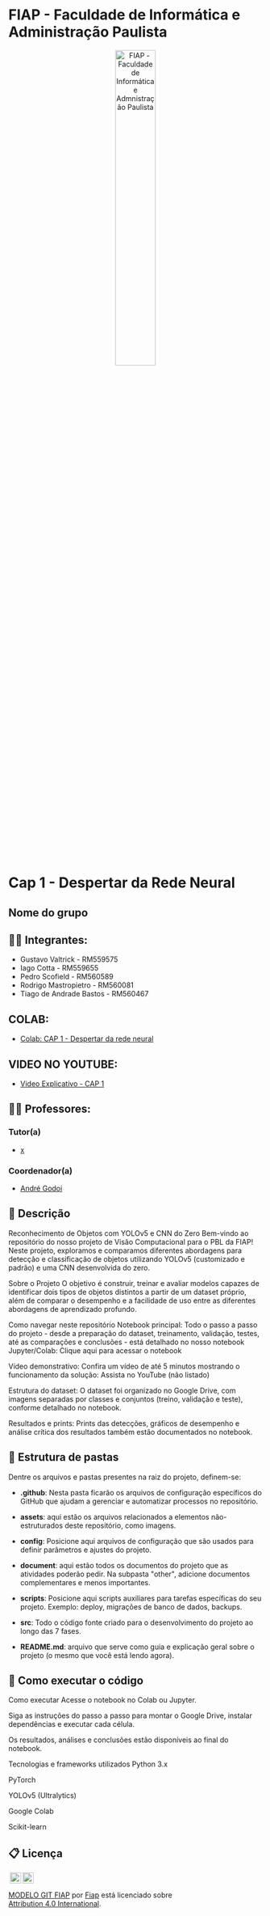 # FIAP - Faculdade de Informática e Administração Paulista

<p align="center">
<a href= "https://www.fiap.com.br/"><img src="assets/logo-fiap.png" alt="FIAP - Faculdade de Informática e Admnistração Paulista" border="0" width=40% height=40%></a>
</p>

<br>

# Cap 1 - Despertar da Rede Neural

 ## Nome do grupo

## 👨‍🎓 Integrantes: 
- Gustavo Valtrick - RM559575
- Iago Cotta - RM559655
- Pedro Scofield - RM560589
- Rodrigo Mastropietro - RM560081
- Tiago de Andrade Bastos - RM560467

## COLAB: 
- <a href="https://colab.research.google.com/drive/19U-WqYOjLCmZl3YhQJme6AXL-_HV-7Cc#scrollTo=yit0_eGzBT8U/">Colab: CAP 1 - Despertar da rede neural</a>

## VIDEO NO YOUTUBE: 
- <a href="https://youtu.be/L8nkkPH1pIk">Video Explicativo - CAP 1</a>

## 👩‍🏫 Professores:
### Tutor(a) 
- <a href="https://www.linkedin.com/in/lucas-gomes-moreira-15a8452a/">x</a>
### Coordenador(a)
- <a href="https://www.linkedin.com/in/profandregodoi/">André Godoi</a>


## 📜 Descrição
Reconhecimento de Objetos com YOLOv5 e CNN do Zero
Bem-vindo ao repositório do nosso projeto de Visão Computacional para o PBL da FIAP!
Neste projeto, exploramos e comparamos diferentes abordagens para detecção e classificação de objetos utilizando YOLOv5 (customizado e padrão) e uma CNN desenvolvida do zero.

Sobre o Projeto
O objetivo é construir, treinar e avaliar modelos capazes de identificar dois tipos de objetos distintos a partir de um dataset próprio, além de comparar o desempenho e a facilidade de uso entre as diferentes abordagens de aprendizado profundo.

Como navegar neste repositório
Notebook principal:
Todo o passo a passo do projeto - desde a preparação do dataset, treinamento, validação, testes, até as comparações e conclusões - está detalhado no nosso notebook Jupyter/Colab:
Clique aqui para acessar o notebook

Vídeo demonstrativo:
Confira um vídeo de até 5 minutos mostrando o funcionamento da solução:
Assista no YouTube (não listado)

Estrutura do dataset:
O dataset foi organizado no Google Drive, com imagens separadas por classes e conjuntos (treino, validação e teste), conforme detalhado no notebook.

Resultados e prints:
Prints das detecções, gráficos de desempenho e análise crítica dos resultados também estão documentados no notebook.

## 📁 Estrutura de pastas

Dentre os arquivos e pastas presentes na raiz do projeto, definem-se:

- <b>.github</b>: Nesta pasta ficarão os arquivos de configuração específicos do GitHub que ajudam a gerenciar e automatizar processos no repositório.

- <b>assets</b>: aqui estão os arquivos relacionados a elementos não-estruturados deste repositório, como imagens.

- <b>config</b>: Posicione aqui arquivos de configuração que são usados para definir parâmetros e ajustes do projeto.

- <b>document</b>: aqui estão todos os documentos do projeto que as atividades poderão pedir. Na subpasta "other", adicione documentos complementares e menos importantes.

- <b>scripts</b>: Posicione aqui scripts auxiliares para tarefas específicas do seu projeto. Exemplo: deploy, migrações de banco de dados, backups.

- <b>src</b>: Todo o código fonte criado para o desenvolvimento do projeto ao longo das 7 fases.

- <b>README.md</b>: arquivo que serve como guia e explicação geral sobre o projeto (o mesmo que você está lendo agora).

## 🔧 Como executar o código
Como executar
Acesse o notebook no Colab ou Jupyter.

Siga as instruções do passo a passo para montar o Google Drive, instalar dependências e executar cada célula.

Os resultados, análises e conclusões estão disponíveis ao final do notebook.

Tecnologias e frameworks utilizados
Python 3.x

PyTorch

YOLOv5 (Ultralytics)

Google Colab

Scikit-learn

## 📋 Licença

<img style="height:22px!important;margin-left:3px;vertical-align:text-bottom;" src="https://mirrors.creativecommons.org/presskit/icons/cc.svg?ref=chooser-v1"><img style="height:22px!important;margin-left:3px;vertical-align:text-bottom;" src="https://mirrors.creativecommons.org/presskit/icons/by.svg?ref=chooser-v1"><p xmlns:cc="http://creativecommons.org/ns#" xmlns:dct="http://purl.org/dc/terms/"><a property="dct:title" rel="cc:attributionURL" href="https://github.com/agodoi/template">MODELO GIT FIAP</a> por <a rel="cc:attributionURL dct:creator" property="cc:attributionName" href="https://fiap.com.br">Fiap</a> está licenciado sobre <a href="http://creativecommons.org/licenses/by/4.0/?ref=chooser-v1" target="_blank" rel="license noopener noreferrer" style="display:inline-block;">Attribution 4.0 International</a>.</p>
